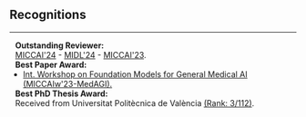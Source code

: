 ## Recognitions
---

<h4 style="margin:0 10px 0; display: inline-block;">Outstanding Reviewer:</h4>
<div style="text-align: justify; margin:0 10px 0;">
<a href="https://conferences.miccai.org/2024/en/MICCAI-2024-OUTSTANDING-REVIEWER-AWARDS.html"><autocolor>MICCAI'24</autocolor></a> -
<a href="https://2024.midl.io/awards"><autocolor>MIDL'24</autocolor></a> -
<a href="https://conferences.miccai.org/2023/en/MICCAI-2023-OUTSTANDING-REVIEWERS-AWARDS.html"><autocolor>MICCAI'23</autocolor></a>.
</div>

<h4 style="margin:0 10px 0;">Best Paper Award:</h4>
<ul style="margin:0 0 0px;">
  <li>
  <a href="https://medagi2023.github.io/#/"><autocolor>Int. Workshop on Foundation Models for General Medical AI (MICCAIw'23-MedAGI).</autocolor></a>
  </li>
</ul>

<h4 style="margin:0 10px 0; display: inline-block;"> Best PhD Thesis Award:</h4> 
<div style="text-align: justify; margin:0 10px 0;">
Received from Universitat Politècnica de València <a href="https://www.upv.es/entidades/edoctorado/download/32421"><autocolor>(Rank: 3/112)</autocolor></a>. 
</div>
